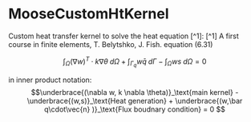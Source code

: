 MooseCustomHtKernel
=====

Custom heat transfer kernel to solve the heat equation [^1]:
[^1] A first course in finite elements, T. Belytshko, J. Fish. equation (6.31)

$$\int_{\Omega} (\nabla w)^{T}\cdot k \nabla \theta \; d \Omega + \int_{\Gamma_{q}}w \bar q \; d\Gamma - \int_{\Omega}w s \;d \Omega = 0$$

in inner product notation:
$$\underbrace{(\nabla w, k \nabla \theta)}_\text{main kernel} - \underbrace{(w,s)}_\text{Heat generation} + \underbrace{(w,\bar q\cdot\vec{n} )}_\text{Flux boudnary condition} = 0 $$

